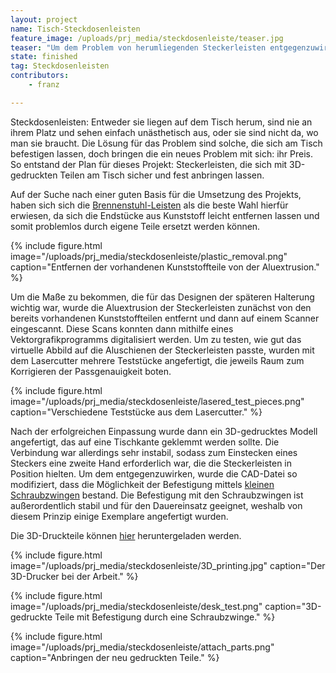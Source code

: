 ```yaml
---
layout: project
name: Tisch-Steckdosenleisten
feature_image: /uploads/prj_media/steckdosenleiste/teaser.jpg
teaser: "Um dem Problem von herumliegenden Steckerleisten entgegenzuwirken, wurden Montagemöglichkeiten für diese 3D-gedruckt."
state: finished
tag: Steckdosenleisten
contributors:
    - franz

---
```


Steckdosenleisten: Entweder sie liegen auf dem Tisch herum, sind nie an ihrem Platz und sehen einfach unästhetisch aus, oder sie sind nicht da, wo man sie braucht. Die Lösung für das Problem sind solche, die sich am Tisch befestigen lassen, doch bringen die ein neues Problem mit sich: ihr Preis.
So entstand der Plan für dieses Projekt: Steckerleisten, die sich mit 3D-gedruckten Teilen am Tisch sicher und fest anbringen lassen.

Auf der Suche nach einer guten Basis für die Umsetzung des Projekts, haben sich sich die [Brennenstuhl-Leisten](https://www.amazon.de/dp/B000M2DYZE/) als die beste Wahl hierfür erwiesen, da sich die Endstücke aus Kunststoff leicht entfernen lassen und somit problemlos durch eigene Teile ersetzt werden können.

{% include figure.html image="/uploads/prj_media/steckdosenleiste/plastic_removal.png" caption="Entfernen der vorhandenen Kunststoffteile von der Aluextrusion." %}

Um die Maße zu bekommen, die für das Designen der späteren Halterung wichtig war, wurde die Aluextrusion der Steckerleisten zunächst von den bereits vorhandenen Kunststoffteilen entfernt und dann auf einem Scanner eingescannt. Diese Scans konnten dann mithilfe eines Vektorgrafikprogramms digitalisiert werden. Um zu testen, wie gut das virtuelle Abbild auf die Aluschienen der Steckerleisten passte, wurden mit dem Lasercutter mehrere Teststücke angefertigt, die jeweils Raum zum Korrigieren der Passgenauigkeit boten.

{% include figure.html image="/uploads/prj_media/steckdosenleiste/lasered_test_pieces.png" caption="Verschiedene Teststücke aus dem Lasercutter." %}

Nach der erfolgreichen Einpassung wurde dann ein 3D-gedrucktes Modell angefertigt, das auf eine Tischkante geklemmt werden sollte. Die Verbindung war allerdings sehr instabil, sodass zum Einstecken eines Steckers eine zweite Hand erforderlich war, die die Steckerleisten in Position hielten. Um dem entgegenzuwirken, wurde die CAD-Datei so modifiziert, dass die Möglichkeit der Befestigung mittels [kleinen Schraubzwingen](https://www.amazon.de/dp/B000JLSNAE) bestand.
Die Befestigung mit den Schraubzwingen ist außerordentlich stabil und für den Dauereinsatz geeignet, weshalb von diesem Prinzip einige Exemplare angefertigt wurden.

Die 3D-Druckteile können [hier](http://a360.co/2BP2JH7) heruntergeladen werden.

{% include figure.html image="/uploads/prj_media/steckdosenleiste/3D_printing.jpg" caption="Der 3D-Drucker bei der Arbeit." %}

{% include figure.html image="/uploads/prj_media/steckdosenleiste/desk_test.png" caption="3D-gedruckte Teile mit Befestigung durch eine Schraubzwinge." %}

{% include figure.html image="/uploads/prj_media/steckdosenleiste/attach_parts.png" caption="Anbringen der neu gedruckten Teile." %}